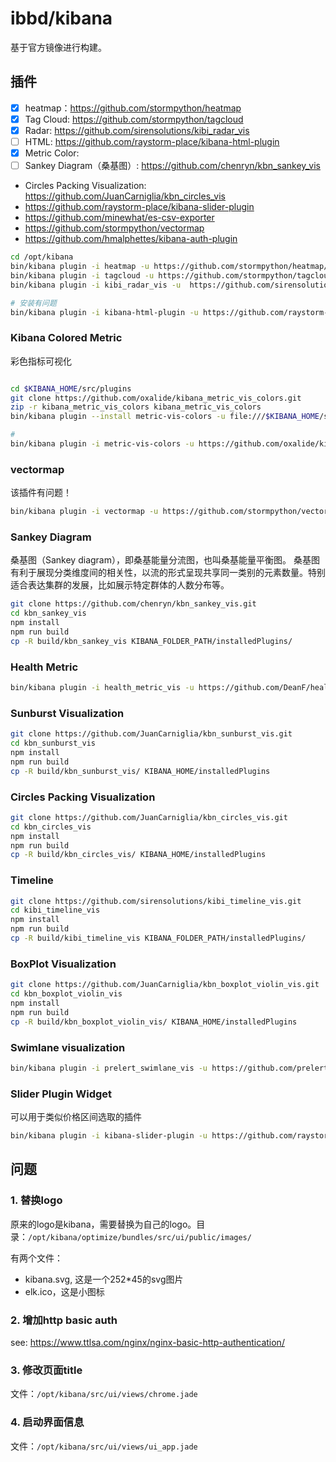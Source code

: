 # ibbd/kibana

基于官方镜像进行构建。

## 插件

- [x] heatmap：https://github.com/stormpython/heatmap 
- [x] Tag Cloud: https://github.com/stormpython/tagcloud
- [x] Radar: https://github.com/sirensolutions/kibi_radar_vis
- [ ] HTML: https://github.com/raystorm-place/kibana-html-plugin
- [x] Metric Color: 
- [ ] Sankey Diagram（桑基图）: https://github.com/chenryn/kbn_sankey_vis 
- Circles Packing Visualization: https://github.com/JuanCarniglia/kbn_circles_vis
- https://github.com/raystorm-place/kibana-slider-plugin
- https://github.com/minewhat/es-csv-exporter
- https://github.com/stormpython/vectormap
- https://github.com/hmalphettes/kibana-auth-plugin

```sh
cd /opt/kibana
bin/kibana plugin -i heatmap -u https://github.com/stormpython/heatmap/archive/master.zip
bin/kibana plugin -i tagcloud -u https://github.com/stormpython/tagcloud/archive/master.zip
bin/kibana plugin -i kibi_radar_vis -u  https://github.com/sirensolutions/kibi_radar_vis/archive/0.1.0.zip

# 安装有问题
bin/kibana plugin -i kibana-html-plugin -u https://github.com/raystorm-place/kibana-html-plugin/archive/master.zip
```

### Kibana Colored Metric

彩色指标可视化

```sh

cd $KIBANA_HOME/src/plugins
git clone https://github.com/oxalide/kibana_metric_vis_colors.git
zip -r kibana_metric_vis_colors kibana_metric_vis_colors
bin/kibana plugin --install metric-vis-colors -u file:///$KIBANA_HOME/src/plugins/kibana_metric_vis_colors.zip

# 
bin/kibana plugin -i metric-vis-colors -u https://github.com/oxalide/kibana_metric_vis_colors/archive/master.zip
```

### vectormap

该插件有问题！

```sh
bin/kibana plugin -i vectormap -u https://github.com/stormpython/vectormap/archive/master.zip
```

### Sankey Diagram

桑基图（Sankey diagram），即桑基能量分流图，也叫桑基能量平衡图。
桑基图有利于展现分类维度间的相关性，以流的形式呈现共享同一类别的元素数量。特别适合表达集群的发展，比如展示特定群体的人数分布等。

```sh
git clone https://github.com/chenryn/kbn_sankey_vis.git
cd kbn_sankey_vis
npm install
npm run build
cp -R build/kbn_sankey_vis KIBANA_FOLDER_PATH/installedPlugins/
```

### Health Metric

```sh
bin/kibana plugin -i health_metric_vis -u https://github.com/DeanF/health_metric_vis/archive/master.zip
```

### Sunburst Visualization

```sh
git clone https://github.com/JuanCarniglia/kbn_sunburst_vis.git 
cd kbn_sunburst_vis
npm install
npm run build
cp -R build/kbn_sunburst_vis/ KIBANA_HOME/installedPlugins
```

### Circles Packing Visualization

```sh
git clone https://github.com/JuanCarniglia/kbn_circles_vis.git 
cd kbn_circles_vis
npm install
npm run build
cp -R build/kbn_circles_vis/ KIBANA_HOME/installedPlugins
```

### Timeline

```sh
git clone https://github.com/sirensolutions/kibi_timeline_vis.git
cd kibi_timeline_vis
npm install
npm run build
cp -R build/kibi_timeline_vis KIBANA_FOLDER_PATH/installedPlugins/
```

### BoxPlot Visualization

```sh
git clone https://github.com/JuanCarniglia/kbn_boxplot_violin_vis.git 
cd kbn_boxplot_violin_vis
npm install
npm run build
cp -R build/kbn_boxplot_violin_vis/ KIBANA_HOME/installedPlugins
```

### Swimlane visualization

```sh
bin/kibana plugin -i prelert_swimlane_vis -u https://github.com/prelert/kibana-swimlane-vis/archive/v0.1.0.tar.gz
```

### Slider Plugin Widget

可以用于类似价格区间选取的插件

```sh
bin/kibana plugin -i kibana-slider-plugin -u https://github.com/raystorm-place/kibana-slider-plugin/releases/download/v0.0.2/kibana-slider-plugin-v0.0.2.tar.gz
```



## 问题

### 1. 替换logo

原来的logo是kibana，需要替换为自己的logo。目录：`/opt/kibana/optimize/bundles/src/ui/public/images/`

有两个文件：

- kibana.svg, 这是一个252*45的svg图片
- elk.ico，这是小图标

### 2. 增加http basic auth

see: https://www.ttlsa.com/nginx/nginx-basic-http-authentication/

### 3. 修改页面title

文件：`/opt/kibana/src/ui/views/chrome.jade`

### 4. 启动界面信息

文件：`/opt/kibana/src/ui/views/ui_app.jade`


